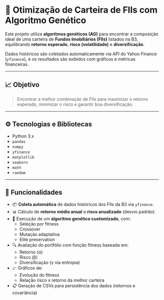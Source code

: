 # 🧬 Otimização de Carteira de FIIs com Algoritmo Genético

Este projeto utiliza **algoritmos genéticos (AG)** para encontrar a composição ideal de uma carteira de **Fundos Imobiliários (FIIs)** listados na B3, equilibrando **retorno esperado**, **risco (volatilidade)** e **diversificação**. 

Dados históricos são coletados automaticamente via API do Yahoo Finance (`yfinance`), e os resultados são exibidos com gráficos e métricas financeiras.

---

## 📈 Objetivo

> Encontrar a melhor combinação de FIIs para maximizar o retorno esperado, minimizar o risco e garantir boa diversificação.

---

## ⚙️ Tecnologias e Bibliotecas

- Python 3.x
- `pandas`
- `numpy`
- `yfinance`
- `matplotlib`
- `seaborn`
- `math`
- `random`

---

## 🧪 Funcionalidades

- 📦 **Coleta automática** de dados históricos dos FIIs da B3 via `yfinance`.
- 📊 Cálculo de **retorno médio anual** e **risco anualizado** (desvio padrão).
- 🧠 Execução de um **algoritmo genético customizado**, com:
  - Seleção por fitness
  - Crossover
  - Mutação adaptativa
  - Elite preservation
- 🔍 Avaliação do portfólio com função fitness baseada em:
  - Retorno (α)
  - Risco (β)
  - Diversificação (γ via entropia)
- 📈 Gráficos de:
  - Evolução do fitness
  - Relação risco x retorno da melhor carteira
- 📋 Geração de CSVs para persistência dos dados (retornos e covariância)